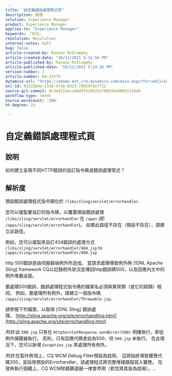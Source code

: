 ```yaml
---
title: "自定義錯誤處理程式頁"
description: 說明
solution: Experience Manager
product: Experience Manager
applies-to: "Experience Manager"
keywords: 「KCS」
resolution: Resolution
internal-notes: null
bug: false
article-created-by: Roxann McGlumphy
article-created-date: "10/21/2021 5:12:56 PM"
article-published-by: Roxann McGlumphy
article-published-date: "10/21/2021 5:14:26 PM"
version-number: 1
article-number: KA-17479
dynamics-url: "https://adobe-ent.crm.dynamics.com/main.aspx?forceUCI=1&pagetype=entityrecord&etn=knowledgearticle&id=4c665521-9232-ec11-b6e5-000d3a5ba97a"
exl-id: 93225b9d-2310-4f3b-8523-79059f3ef712
source-git-commit: 0c3e421beca46d9fe1952b1f98538a50697216a0
workflow-type: tm+mt
source-wordcount: '268'
ht-degree: 1%

---
```


# 自定義錯誤處理程式頁

## 說明


如何建立呈現不同HTTP錯誤的自訂指令碼或錯誤處理常式？


## 解析度


預設錯誤處理程式指令碼位於 `/libs/sling/servlet/errorhandler`.

您可以複製要自訂的指令碼，以覆蓋預設錯誤處理 `/libs/sling/servlet/errorhandler` 在 `/apps` (即 `/apps/sling/servlet/errorhandler`)。 如果此路徑不存在（預設不存在），請建立此路徑。

例如，您可以複製來自訂404錯誤的處理方式 `/libs/sling/servlet/errorhandler/404.jsp` to `/apps/sling/servlet/errorhandler/404.jsp`

http 500錯誤是由伺服器端例外所造成。 當請求處理導致例外時 [!DNL Apache Sling] framework CQ以記錄例外狀況並傳回http錯誤碼500，以及回應內文中的例外堆疊追蹤。

要處理500錯誤，錯誤處理程式指令碼的檔案名必須與異常類（或它的超類）相同。 例如，要處理所有例外，請建立一個指令碼 `/apps/sling/servlet/errorhandler/Throwable.jsp`.

請參閱下列檔案，以取得 [!DNL Sling] 錯誤處理。 [http://sling.apache.org/site/errorhandling.html](http://sling.apache.org/site/errorhandling.html)

*附註*:此 `500.jsp` 只有在 `HttpServletResponse.sendError(500)` 明確執行，即從例外捕獲器執行。
否則，只有回應代碼會設為500，但 `500.jsp` 未執行。
在此情況下，您可以新增 *`Exception.jsp`* 來處理所有例外。

*附註*:在製作例項上，CQ WCM Debug Filter預設為啟用。 這將始終導致響應代碼200，並採用預設的Errorhandler，該處理程式將完整堆棧跟蹤寫入響應。 在發佈執行個體上，CQ WCM除錯篩選器一律會停用（若您將其設為啟用）。..
